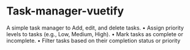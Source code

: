 # Task-manager-vuetify
A simple task manager to Add, edit, and delete tasks. • Assign priority levels to tasks (e.g., Low, Medium, High). • Mark tasks as complete or incomplete. • Filter tasks based on their completion status or priority
